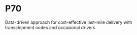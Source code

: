 # P70
Data-driven approach for cost-effective last-mile delivery with transshipment nodes and occasional drivers
